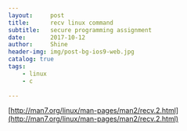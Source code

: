 ```yaml
---
layout:     post
title:      recv linux command
subtitle:   secure programming assignment
date:       2017-10-12
author:     Shine
header-img: img/post-bg-ios9-web.jpg
catalog: true
tags:
    - linux
    - c
    
---
```

[http://man7.org/linux/man-pages/man2/recv.2.html](http://man7.org/linux/man-pages/man2/recv.2.html)